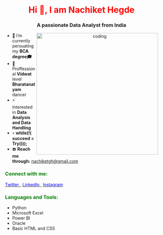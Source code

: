<body>
<h1 align="center"><font color="red">Hi 👋, I am Nachiket Hegde</font></h1>
<h3 align="center">A passionate Data Analyst from India</h3>
<p align="center">
  <img align="right" alt="coding" width="400" src="https://user-images.githubusercontent.com/55389276/140866485-8fb1c876-9a8f-4d6a-98dc-08c4981eaf70.gif">
</p>



<ul>
  <li>📌 I’m currently persuating my <strong>BCA degree🎓</strong></li>
  <li>🕺 Proffessional <b>Vidwat</b> level <b>Bharatanatyam</b> dancer </li>
  <li>⚡ Interested in <b>Data Analysis and Data Handling</b></li>
  <li>💀 <b>while(!( succeed = Try()));</b></li>
  <li>☎️ <b>Reach me through:</b> <a href="mailto:nachiketgh@gmail.com">nachiketgh@gmail.com</a></li>

</ul>

<h3 align="left"><b><font color="Green">Connect with me:</font></b></h3>
<p align="left">
  <a href="https://twitter.com/Nachhi_Hegde?t=2rEqKJd6ngJPIhosPfGGSA&s=09" target="_blank"><font color="Blue">Twitter&nbsp;&nbsp;</font></a>
  <a href="https://www.linkedin.com/in/nachiket-hegde-133489245" target="_blank"><font color="Blue">LinkedIn&nbsp;&nbsp;</font></a>
  <a href="https://instagram.com/nachhi_hegde?igshid=MzNlNGNkZWQ4Mg==" target="_blank"><font color="Blue">Instagram</font></a>
</p>

<h3 align="left"><b><font color="green">Languages and Tools:</font></b></h3>
<p align="left">
  <ol style="list-style-type: disc;">
    <li>Python</li>
    <li>Microsoft Excel</li>
    <li>Power BI</li>
    <li>Oracle</li>
    <li>Basic HTML and CSS</li>
  </ol>
</p>
</body>
